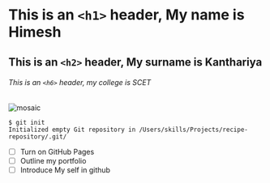 # This is an `<h1>` header, My name is Himesh 
## This is an `<h2>` header, My surname is Kanthariya
###### This is an `<h6>` header, my college is SCET

![mosaic](https://github.com/user-attachments/assets/7b272eda-3f5d-4701-9e49-84bbde2b84ff)

```
$ git init
Initialized empty Git repository in /Users/skills/Projects/recipe-repository/.git/
```

- [ ] Turn on GitHub Pages
- [ ] Outline my portfolio
- [ ] Introduce My self in github 
